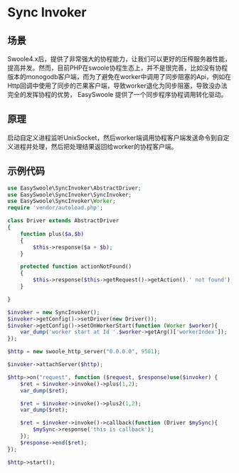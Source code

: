 # Sync Invoker

## 场景
Swoole4.x后，提供了非常强大的协程能力，让我们可以更好的压榨服务器性能，提高并发。然而，目前PHP在swoole协程生态上，并不是很完善，比如没有协程版本的monogodb客户端，而为了避免在worker中调用了同步阻塞的Api，例如在Http回调中使用了同步的芒果客户端，导致worker退化为同步阻塞，导致没办法完全的发挥协程的优势，
EasySwoole 提供了一个同步程序协程调用转化驱动。

## 原理
启动自定义进程监听UnixSocket，然后worker端调用协程客户端发送命令到自定义进程并处理，然后把处理结果返回给worker的协程客户端。

## 示例代码

```php
use EasySwoole\SyncInvoker\AbstractDriver;
use EasySwoole\SyncInvoker\SyncInvoker;
use EasySwoole\SyncInvoker\Worker;
require 'vendor/autoload.php';

class Driver extends AbstractDriver
{
    function plus($a,$b)
    {
        $this->response($a + $b);
    }

    protected function actionNotFound()
    {
        $this->response($this->getRequest()->getAction().' not found');
    }

}

$invoker = new SyncInvoker();
$invoker->getConfig()->setDriver(new Driver());
$invoker->getConfig()->setOnWorkerStart(function (Worker $worker){
    var_dump('worker start at Id '.$worker->getArg()['workerIndex']);
});

$http = new swoole_http_server("0.0.0.0", 9501);

$invoker->attachServer($http);

$http->on("request", function ($request, $response)use($invoker) {
    $ret = $invoker->invoke()->plus(1,2);
    var_dump($ret);

    $ret = $invoker->invoke()->plus2(1,2);
    var_dump($ret);

    $ret = $invoker->invoke()->callback(function (Driver $mySync){
        $mySync->response('this is callback');
    });
    $response->end($ret);
});

$http->start();
```
